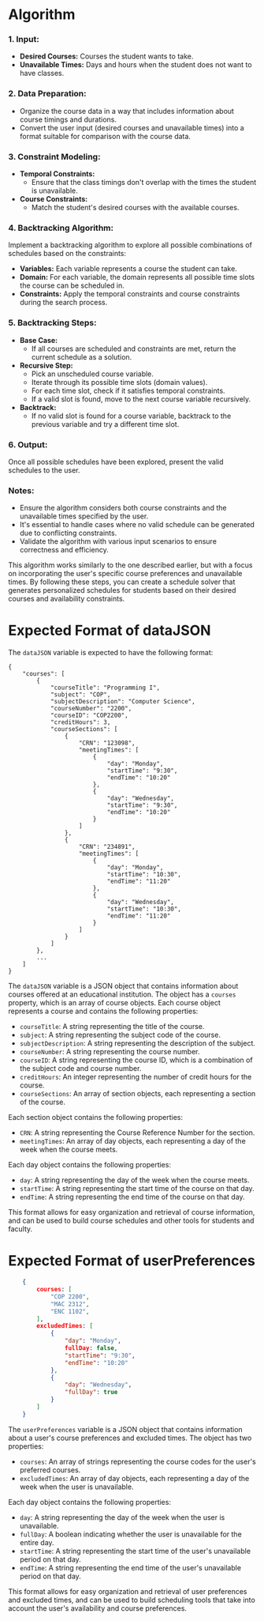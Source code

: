 # Algorithm

### 1. **Input:**

- **Desired Courses:** Courses the student wants to take.
- **Unavailable Times:** Days and hours when the student does not want to have classes.

### 2. **Data Preparation:**

- Organize the course data in a way that includes information about course timings and durations.
- Convert the user input (desired courses and unavailable times) into a format suitable for comparison with the course data.

### 3. **Constraint Modeling:**

- **Temporal Constraints:**
  - Ensure that the class timings don't overlap with the times the student is unavailable.
- **Course Constraints:**
  - Match the student's desired courses with the available courses.

### 4. **Backtracking Algorithm:**

Implement a backtracking algorithm to explore all possible combinations of schedules based on the constraints:

- **Variables:** Each variable represents a course the student can take.
- **Domain:** For each variable, the domain represents all possible time slots the course can be scheduled in.
- **Constraints:** Apply the temporal constraints and course constraints during the search process.

### 5. **Backtracking Steps:**

- **Base Case:**
  - If all courses are scheduled and constraints are met, return the current schedule as a solution.
- **Recursive Step:**
  - Pick an unscheduled course variable.
  - Iterate through its possible time slots (domain values).
  - For each time slot, check if it satisfies temporal constraints.
  - If a valid slot is found, move to the next course variable recursively.
- **Backtrack:**
  - If no valid slot is found for a course variable, backtrack to the previous variable and try a different time slot.

### 6. **Output:**

Once all possible schedules have been explored, present the valid schedules to the user.

### Notes:

- Ensure the algorithm considers both course constraints and the unavailable times specified by the user.
- It's essential to handle cases where no valid schedule can be generated due to conflicting constraints.
- Validate the algorithm with various input scenarios to ensure correctness and efficiency.

This algorithm works similarly to the one described earlier, but with a focus on incorporating the user's specific course preferences and unavailable times. By following these steps, you can create a schedule solver that generates personalized schedules for students based on their desired courses and availability constraints.

# Expected Format of dataJSON

The `dataJSON` variable is expected to have the following format:

```
{
    "courses": [
        {
            "courseTitle": "Programming I",
            "subject": "COP",
            "subjectDescription": "Computer Science",
            "courseNumber": "2200",
            "courseID": "COP2200",
            "creditHours": 3,
            "courseSections": [
                {
                    "CRN": "123098",
                    "meetingTimes": [
                        {
                            "day": "Monday",
                            "startTime": "9:30",
                            "endTime": "10:20"
                        },
                        {
                            "day": "Wednesday",
                            "startTime": "9:30",
                            "endTime": "10:20"
                        }
                    ]
                },
                {
                    "CRN": "234891",
                    "meetingTimes": [
                        {
                            "day": "Monday",
                            "startTime": "10:30",
                            "endTime": "11:20"
                        },
                        {
                            "day": "Wednesday",
                            "startTime": "10:30",
                            "endTime": "11:20"
                        }
                    ]
                }
            ]
        },
        ...
    ]
}
```

The `dataJSON` variable is a JSON object that contains information about courses offered at an educational institution. The object has a `courses` property, which is an array of course objects. Each course object represents a course and contains the following properties:

- `courseTitle`: A string representing the title of the course.
- `subject`: A string representing the subject code of the course.
- `subjectDescription`: A string representing the description of the subject.
- `courseNumber`: A string representing the course number.
- `courseID`: A string representing the course ID, which is a combination of the subject code and course number.
- `creditHours`: An integer representing the number of credit hours for the course.
- `courseSections`: An array of section objects, each representing a section of the course.

Each section object contains the following properties:

- `CRN`: A string representing the Course Reference Number for the section.
- `meetingTimes`: An array of day objects, each representing a day of the week when the course meets.

Each day object contains the following properties:

- `day`: A string representing the day of the week when the course meets.
- `startTime`: A string representing the start time of the course on that day.
- `endTime`: A string representing the end time of the course on that day.

This format allows for easy organization and retrieval of course information, and can be used to build course schedules and other tools for students and faculty.


# Expected Format of userPreferences
```json
    {
        courses: [
            "COP 2200",
            "MAC 2312",
            "ENC 1102",
        ],
        excludedTimes: [
            {
                "day": "Monday",
                fullDay: false,
                "startTime": "9:30",
                "endTime": "10:20"
            },
            {
                "day": "Wednesday",
                "fullDay": true
            }
        ]
    }
```

The `userPreferences` variable is a JSON object that contains information about a user's course preferences and excluded times. The object has two properties:

- `courses`: An array of strings representing the course codes for the user's preferred courses.
- `excludedTimes`: An array of day objects, each representing a day of the week when the user is unavailable.

Each day object contains the following properties:

- `day`: A string representing the day of the week when the user is unavailable.
- `fullDay`: A boolean indicating whether the user is unavailable for the entire day.
- `startTime`: A string representing the start time of the user's unavailable period on that day.
- `endTime`: A string representing the end time of the user's unavailable period on that day.

This format allows for easy organization and retrieval of user preferences and excluded times, and can be used to build scheduling tools that take into account the user's availability and course preferences.